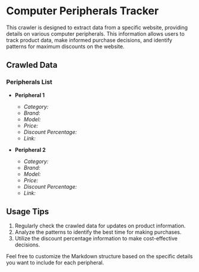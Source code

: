 # Computer Peripherals Tracker

This crawler is designed to extract data from a specific website, providing details on various computer peripherals. This information allows users to track product data, make informed purchase decisions, and identify patterns for maximum discounts on the website.

## Crawled Data

### Peripherals List

- **Peripheral 1**
  - *Category:* 
  - *Brand:* 
  - *Model:* 
  - *Price:* 
  - *Discount Percentage:* 
  - *Link:* 

- **Peripheral 2**
  - *Category:* 
  - *Brand:* 
  - *Model:* 
  - *Price:* 
  - *Discount Percentage:* 
  - *Link:* 


## Usage Tips

1. Regularly check the crawled data for updates on product information.
2. Analyze the patterns to identify the best time for making purchases.
3. Utilize the discount percentage information to make cost-effective decisions.

Feel free to customize the Markdown structure based on the specific details you want to include for each peripheral.
